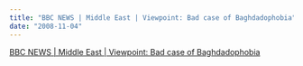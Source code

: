 ```yaml
---
title: "BBC NEWS | Middle East | Viewpoint: Bad case of Baghdadophobia"
date: "2008-11-04"
---
```


[BBC NEWS | Middle East | Viewpoint: Bad case of Baghdadophobia](http://news.bbc.co.uk/2/hi/middle_east/7706872.stm)

